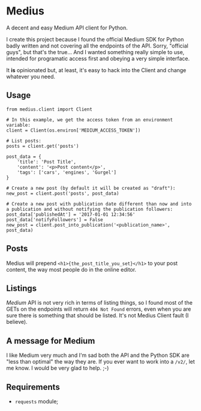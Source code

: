 # Medius

A decent and easy Medium API client for Python.

I create this project because I found the official Medium
SDK for Python badly written and not covering all the endpoints of the
API. Sorry, "official guys", but that's the true... And I wanted something
really simple to use, intended for programatic access first and obeying
a very simple interface.

It **is** opinionated but, at least, it's easy to hack
into the Client and change whatever you need.

## Usage

```
from medius.client import Client

# In this example, we get the access token from an environment variable:
client = Client(os.environ['MEDIUM_ACCESS_TOKEN'])

# List posts:
posts = client.get('posts')

post_data = {
    'title': 'Post Title',
    'content': '<p>Post content</p>',
    'tags': ['cars', 'engines', 'Gurgel']
}

# Create a new post (by default it will be created as "draft"):
new_post = client.post('posts', post_data)

# Create a new post with publication date different than now and into a publication and without notifying the publication followers:
post_data['publishedAt'] = '2017-01-01 12:34:56'
post_data['notifyFollowers'] = False
new_post = client.post_into_publication('<publication_name>', post_data)
```

## Posts

Medius will prepend `<h1>{the_post_title_you_set}</h1>` to your post
content, the way most people do in the online editor.

## Listings

*Medium* API is not very rich in terms of listing things, so I found most
of the GETs on the endpoints will return `404 Not Found` errors, even when
you are sure there is something that should be listed. It's not Medius
Client fault (I believe).

## A message for Medium

I like Medium very much and I'm sad both the API and the Python SDK are
"less than optimal" the way they are. If you ever want to work into
a `/v2/`, let me know. I would be very glad to help. ;-)

## Requirements

 * `requests` module;
